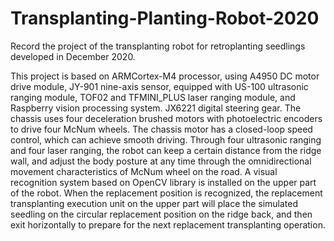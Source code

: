 # Transplanting-Planting-Robot-2020
Record the project of the transplanting robot for retroplanting seedlings developed in December 2020.

This project is based on ARMCortex-M4 processor, using A4950 DC motor drive module, JY-901 nine-axis sensor, equipped with US-100 ultrasonic ranging module, TOF02 and TFMINI_PLUS laser ranging module, and Raspberry vision processing system. JX6221 digital steering gear. The chassis uses four deceleration brushed motors with photoelectric encoders to drive four McNum wheels. The chassis motor has a closed-loop speed control, which can achieve smooth driving. Through four ultrasonic ranging and four laser ranging, the robot can keep a certain distance from the ridge wall, and adjust the body posture at any time through the omnidirectional movement characteristics of McNum wheel on the road. A visual recognition system based on OpenCV library is installed on the upper part of the robot. When the replacement position is recognized, the replacement transplanting execution unit on the upper part will place the simulated seedling on the circular replacement position on the ridge back, and then exit horizontally to prepare for the next replacement transplanting operation.
